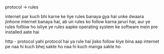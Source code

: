 protocol -> rules

internet par kuch bhi karne ke liye rules banaya gya hai unke dwaara jinhone internet banaya hai, ab un rules ko follow karna jaruri hai, aur ye rules folllow ho isliye ye rules aapke operating system ke software mein pre installed aate hai


http - protocol
yahi protocol hai ya rule hai jisko follow kiye bina aap internet pe naa hi kuch bhej sakte ho naa hi kuch manga sakte ho 